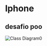 # Iphone
## desafio poo
![Class Diagram0](https://github.com/user-attachments/assets/9f7be042-fd18-477f-940e-b1228904cf7a)
